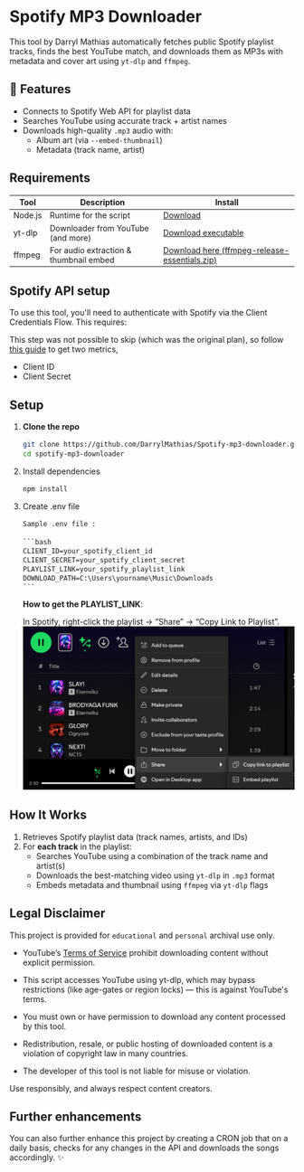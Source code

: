 # Spotify MP3 Downloader

This tool by Darryl Mathias automatically fetches public Spotify playlist tracks, finds the best YouTube match, and downloads them as MP3s with metadata and cover art using `yt-dlp` and `ffmpeg`.

## 🚀 Features

- Connects to Spotify Web API for playlist data
- Searches YouTube using accurate track + artist names
- Downloads high-quality `.mp3` audio with:
  - Album art (via `--embed-thumbnail`)
  - Metadata (track name, artist)

## Requirements

| Tool    | Description                            | Install                                                                                             |
| ------- | -------------------------------------- | --------------------------------------------------------------------------------------------------- |
| Node.js | Runtime for the script                 | [Download](https://nodejs.org/)                                                                     |
| yt-dlp  | Downloader from YouTube (and more)     | [Download executable](https://github.com/yt-dlp/yt-dlp?tab=readme-ov-file#installation)             |
| ffmpeg  | For audio extraction & thumbnail embed | [Download here (ffmpeg-release-essentials.zip)](https://www.gyan.dev/ffmpeg/builds/#release-builds) |

## Spotify API setup

To use this tool, you'll need to authenticate with Spotify via the Client Credentials Flow. This requires:

This step was not possible to skip (which was the original plan), so follow [this guide](https://developer.spotify.com/documentation/web-api/tutorials/getting-started) to get two metrics,

- Client ID
- Client Secret

## Setup

1.  **Clone the repo**

    ```bash
    git clone https://github.com/DarrylMathias/Spotify-mp3-downloader.git
    cd spotify-mp3-downloader

    ```

2.  Install dependencies

    ```bash
    npm install
    ```

3.  Create .env file

        Sample .env file :

        ```bash
        CLIENT_ID=your_spotify_client_id
        CLIENT_SECRET=your_spotify_client_secret
        PLAYLIST_LINK=your_spotify_playlist_link
        DOWNLOAD_PATH=C:\Users\yourname\Music\Downloads
        ```
    
    **How to get the PLAYLIST_LINK**:

    In Spotify, right-click the playlist → “Share” → “Copy Link to Playlist”.
    ![Spotify copy link demo](/public/demo.png)

## How It Works

1. Retrieves Spotify playlist data (track names, artists, and IDs)
2. For **each track** in the playlist:
   - Searches YouTube using a combination of the track name and artist(s)
   - Downloads the best-matching video using `yt-dlp` in `.mp3` format
   - Embeds metadata and thumbnail using `ffmpeg` via `yt-dlp` flags


## Legal Disclaimer

This project is provided for `educational` and `personal` archival use only.

- YouTube’s [Terms of Service](https://www.youtube.com/t/terms) prohibit downloading content without explicit permission.

- This script accesses YouTube using yt-dlp, which may bypass restrictions (like age-gates or region locks) — this is against YouTube's terms.

- You must own or have permission to download any content processed by this tool.

- Redistribution, resale, or public hosting of downloaded content is a violation of copyright law in many countries.

- The developer of this tool is not liable for misuse or violation.

Use responsibly, and always respect content creators.

## Further enhancements

You can also further enhance this project by creating a CRON job that on a daily basis, checks for any changes in the API and downloads the songs accordingly. ✨
